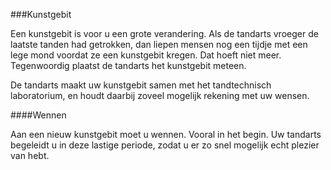 ###Kunstgebit

Een kunstgebit is voor u een grote verandering. Als de tandarts vroeger de laatste tanden had getrokken, dan liepen mensen nog een tijdje met een lege mond voordat ze een kunstgebit kregen. Dat hoeft niet meer. Tegenwoordig plaatst de tandarts het kunstgebit meteen.

De tandarts maakt uw kunstgebit samen met het tandtechnisch laboratorium, en houdt daarbij zoveel mogelijk rekening met uw wensen.

####Wennen

Aan een nieuw kunstgebit moet u wennen. Vooral in het begin. Uw tandarts begeleidt u in deze lastige periode, zodat u er zo snel mogelijk echt plezier van hebt.